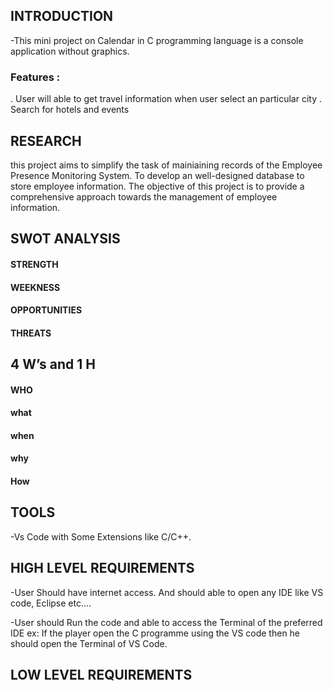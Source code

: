## INTRODUCTION
-This mini project on Calendar in C programming language is a console application without graphics.

### Features :
. User will able to get travel information when user select an particular city
. Search for hotels and events

## RESEARCH
  this project aims to simplify the task of mainiaining records of the Employee Presence Monitoring System. To develop an well-designed database to store employee information.      The objective of this project is to provide a comprehensive approach towards the management of employee information.
## SWOT ANALYSIS
 #### STRENGTH

 #### WEEKNESS

 #### OPPORTUNITIES

 #### THREATS

## 4 W’s and 1 H
 #### WHO

 #### what

 #### when

 #### why

 #### How

 ## TOOLS
-Vs Code with Some Extensions like C/C++.

## HIGH LEVEL REQUIREMENTS
-User Should have internet access. And should able to open any IDE like VS code, Eclipse etc….

-User should Run the code and able to access the Terminal of the preferred IDE ex: If the player open the C programme using the VS code then he should open the Terminal of VS Code.

## LOW LEVEL REQUIREMENTS
